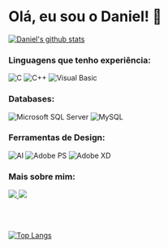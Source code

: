 <h1 align="left">Olá, eu sou o Daniel! 🌱</h1>

[![Daniel's github stats](https://github-readme-stats.anuraghazra1.vercel.app/api?username=d-sabino&show_icons=true&count_private=true&hide_border=true&bg_color=00000000&text_color=currentColor)](https://github.com/anuraghazra/github-readme-stats)
<!--
<h3 align="left">Aprendendo:</h3>
<p align="left">
  <img alt="C#" src="https://img.shields.io/badge/c%23-%23239120.svg?style=for-the-badge&logo=c-sharp&logoColor=white"/>
  <img alt="Dart" src="https://img.shields.io/badge/dart-%230175C2.svg?style=for-the-badge&logo=dart&logoColor=white"/>
  <img alt="Flutter" src="https://img.shields.io/badge/Flutter-%2302569B.svg?style=for-the-badge&logo=Flutter&logoColor=white"/>
  <!--
  <img alt="CSS3" src="(https://img.shields.io/badge/css3-%231572B6.svg?style=for-the-badge&logo=css3&logoColor=white"/>
  -->
  <!--
<h3 align="left">Frameworks e Bibliotecas:</h3>
<p align="left">
  <img alt="Flutter" src="https://img.shields.io/badge/Flutter-%2302569B.svg?style=for-the-badge&logo=Flutter&logoColor=white"/>
  <img alt="Node" src="https://img.shields.io/badge/node.js-6DA55F?style=for-the-badge&logo=node.js&logoColor=white"/>
  <img alt="React" src="https://img.shields.io/badge/react-%2320232a.svg?style=for-the-badge&logo=react&logoColor=%2361DAFB"/>
</p>

  
  <img alt="Node" src="https://img.shields.io/badge/node.js-6DA55F?style=for-the-badge&logo=node.js&logoColor=white"/>
  <img alt="React" src="https://img.shields.io/badge/react-%2320232a.svg?style=for-the-badge&logo=react&logoColor=%2361DAFB"/>
  
  <!--
  <img alt="HTML5" src="https://img.shields.io/badge/html5-%23E34F26.svg?style=for-the-badge&logo=html5&logoColor=white"/>
  <img alt="JAVASCRIPT" src="https://img.shields.io/badge/javascript-%23323330.svg?style=for-the-badge&logo=javascript&logoColor=%23F7DF1E"/>
  <img alt="Kotlin" src="https://img.shields.io/badge/kotlin-%230095D5.svg?style=for-the-badge&logo=kotlin&logoColor=white"/>
  
  <img alt="React N" src="https://img.shields.io/badge/react_native-%2320232a.svg?style=for-the-badge&logo=react&logoColor=%2361DAFB"/>
</p>
-->
<h3 align="left">Linguagens que tenho experiência:</h3>
<p align="left">
  <img alt="C" src="https://img.shields.io/badge/C-00599C?style=for-the-badge&logo=c&logoColor=white"/>
  <img alt="C++" src="https://img.shields.io/badge/C%2B%2B-00599C?style=for-the-badge&logo=c%2B%2B&logoColor=white"/>
  <img alt="Visual Basic" src="https://img.shields.io/badge/Visual%20Basic-5C2D91.svg?style=for-the-badge&logo=visual-basic&logoColor=white"/>
</p>



<h3 align="left">Databases:</h3>
<p align="left">
  <img alt="Microsoft SQL Server" src="https://img.shields.io/badge/Microsoft%20SQL%20Sever-CC2927?style=for-the-badge&logo=microsoft%20sql%20server&logoColor=white"/>
  <img alt="MySQL" src="https://img.shields.io/badge/mysql-%2300f.svg?style=for-the-badge&logo=mysql&logoColor=white"/>
</p>

<h3 align="left">Ferramentas de Design:</h3>
<p align="left">
  <img alt="AI" src="https://img.shields.io/badge/adobe%20illustrator-%23FF9A00.svg?style=for-the-badge&logo=adobe-illustrator&logoColor=white"/>
  <img alt="Adobe PS" src="https://img.shields.io/badge/adobe%20photoshop-%2331A8FF.svg?style=for-the-badge&logo=adobe-photoshop&logoColor=white"/>
  <img alt="Adobe XD" src="https://img.shields.io/badge/Adobe%20XD-470137?style=for-the-badge&logo=Adobe%20XD&logoColor=#FF61F6"/>
</p>

<h3 align="left">Mais sobre mim:</h3>
  <a href="https://www.behance.net/apenas_img">
    <img src = "https://img.shields.io/badge/Behance-1769ff?style=for-the-badge&logo=behance&logoColor=white" />
  </a>

  <a href="https://www.linkedin.com/in/daniel-sabino/">
    <img src = "https://img.shields.io/badge/-LinkedIn-%230077B5?style=for-the-badge&logo=linkedin&logoColor=white" target = "_ blank "/>
  </a>
</p>

<br></br>

<!--
<p>
  <img align="center" src="https://github-readme-stats.vercel.app/api/top-langs?username=d-sabino&show_icons=true&locale=en&layout=compact&theme=radical" alt="d-sabino" />
</p>
-->

<!--
![TOP-LANGS](https://github-readme-stats.vercel.app/api/top-langs/?username=d-sabino&count_private=true&theme=prussian&hide=html,css,javascript,php&langs_count=9&hide_border=true&bg_color=00000000&exclude_repo=android-studio-settings,intellij-idea-settings,pycharm-settings,webstorm-settings,rider-settings,clion-settings,php-storm-settings,ecommerce,cursophp7-dao)
-->
[![Top Langs](https://github-readme-stats.vercel.app/api/top-langs/?username=d-sabino&langs_count=8&hide=ruby,shell&layout=compact&hide_border=true&bg_color=00000000&text_color=currentColor)](https://github.com/anuraghazra/github-readme-stats)

